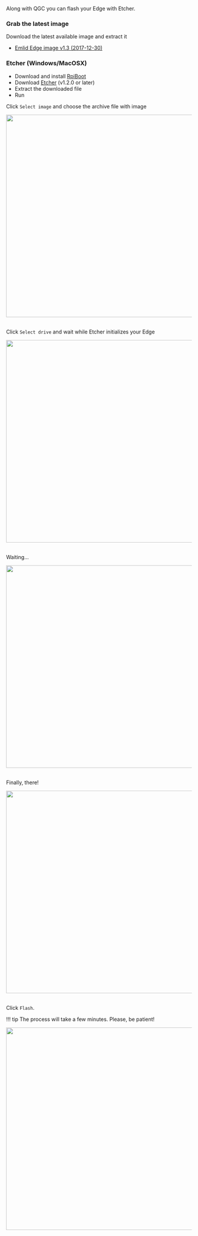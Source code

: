 Along with QGC you can flash your Edge with Etcher.

### Grab the latest image

Download the latest available image and extract it

* [Emlid Edge image v1.3 (2017-12-30)](https://files.emlid.com/edge/firmware/2017-12-30-edge-emlid-v1.3.img.zip)

### Etcher (Windows/MacOSX)

* Download and install [RpiBoot](https://github.com/raspberrypi/usbboot/raw/master/win32/rpiboot_setup.exe)
* Download [Etcher](https://etcher.io/) (v1.2.0 or later)
* Extract the downloaded file
* Run

Click `Select image` and choose the archive file with image

<div style="text-align: center;"><img src="../../img/firmware-update/etcher/select_image.png" style="width: 550px;"></div><br>

Click `Select drive` and wait while Etcher initializes your Edge

<div style="text-align: center;"><img src="../../img/firmware-update/etcher/select_drive.png" style="width: 550px;"></div><br>

Waiting...

<div style="text-align: center;"><img src="../../img/firmware-update/etcher/cm_initialization.png" style="width: 550px;"></div><br>

Finally, there!

<div style="text-align: center;"><img src="../../img/firmware-update/etcher/cm_initialization_done.png" style="width: 550px;"></div><br>


Click `Flash`. 

!!! tip
    The process will take a few minutes. Please, be patient!


<div style="text-align: center;"><img src="../../img/firmware-update/etcher/flash.png" style="width: 550px;"></div><br>
